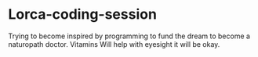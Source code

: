 # Lorca-coding-session
Trying to become inspired by programming to fund the dream to become a naturopath doctor. Vitamins Will help with eyesight it will be okay. 
